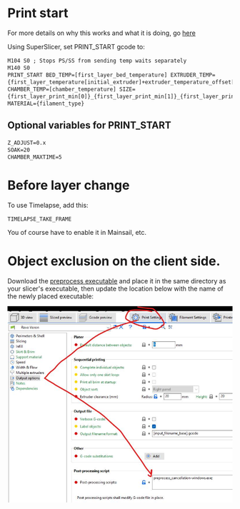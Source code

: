 # Print start

For more details on why this works and what it is doing, go [here](https://docs.vorondesign.com/community/howto/EricZimmerman/SlicerAndPrintStart.html)

Using SuperSlicer, set PRINT_START gcode to:

```
M104 S0 ; Stops PS/SS from sending temp waits separately
M140 S0
PRINT_START BED_TEMP=[first_layer_bed_temperature] EXTRUDER_TEMP={first_layer_temperature[initial_extruder]+extruder_temperature_offset[initial_extruder]} CHAMBER_TEMP=[chamber_temperature] SIZE={first_layer_print_min[0]}_{first_layer_print_min[1]}_{first_layer_print_max[0]}_{first_layer_print_max[1]} MATERIAL={filament_type} 

```

## Optional variables for PRINT_START
```
Z_ADJUST=0.x
SOAK=20
CHAMBER_MAXTIME=5
```


# Before layer change

To use Timelapse, add this:

```
TIMELAPSE_TAKE_FRAME
```

You of course have to enable it in Mainsail, etc.

# Object exclusion on the client side.

Download the [preprocess executable](https://github.com/kageurufu/preprocess_cancellation/releases) and place it in the same directory as your slicer's executable, then update the location below with the name of the newly placed executable:

![image](img/slicer/preprocess.jpg)
